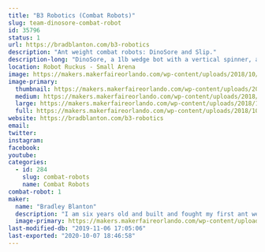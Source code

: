 ```yaml
---
title: "B3 Robotics (Combat Robots)"
slug: team-dinosore-combat-robot
id: 35796
status: 1
url: https://bradblanton.com/b3-robotics
description: "Ant weight combat robots: DinoSore and Slip."
description-long: "DinoSore, a 1lb wedge bot with a vertical spinner, and Slip, a 1lb wedge bot with a flipper, driven by Bradley Blanton and Matthew Tobias, respectively.  Bradley has participated in five robot competitions over the past year, including Maker Faire Orlando last year, and he is excited to get back in the box!  And this will be Matthew's second competition after he got his robot battle introduction at Robot Riot Summer 2019 in Miami in August 2019."
location: Robot Ruckus - Small Arena
image: https://makers.makerfaireorlando.com/wp-content/uploads/2018/10/DinoSore-093018-1-768x1024.jpg
image-primary:
  thumbnail: https://makers.makerfaireorlando.com/wp-content/uploads/2018/10/DinoSore-093018-1-150x150.jpg
  medium: https://makers.makerfaireorlando.com/wp-content/uploads/2018/10/DinoSore-093018-1-225x300.jpg
  large: https://makers.makerfaireorlando.com/wp-content/uploads/2018/10/DinoSore-093018-1-768x1024.jpg
  full: https://makers.makerfaireorlando.com/wp-content/uploads/2018/10/DinoSore-093018-1.jpg
website: https://bradblanton.com/b3-robotics
email: 
twitter: 
instagram: 
facebook: 
youtube: 
categories:
  - id: 284
    slug: combat-robots
    name: Combat Robots
combat-robot: 1
maker:
  name: "Bradley Blanton"
  description: "I am six years old and built and fought my first ant weight robot last year at MakeMIA in Miami.  My robot's name is Dinosore and he is a wedge bot with a vertical spinner.  I have participated in five robot battles in the past year, including Maker Faire Orlando last year, and really enjoy the competition and sportsmanship.  And a special thanks to Team Witch Doctor for helping me along the way."
  image-primary: https://makers.makerfaireorlando.com/wp-content/uploads/2018/10/DinoSore-093018-768x1024.jpg
last-modified-db: "2019-11-06 17:05:06"
last-exported: "2020-10-07 18:46:58"
---
```

